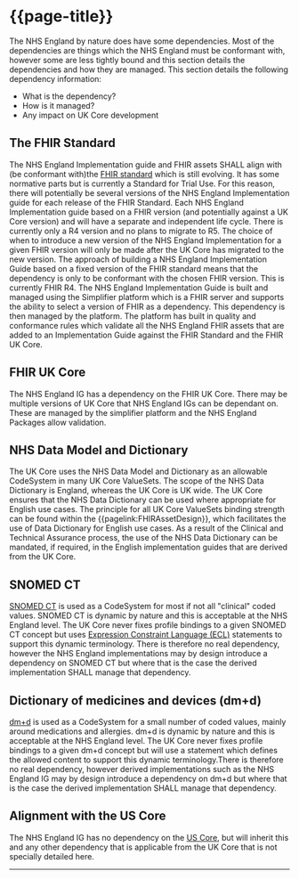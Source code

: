 # {{page-title}}

The NHS England by nature does have some dependencies. Most of the dependencies are things which the NHS England must be conformant with, however some are less tightly bound and this section details the dependencies and how they are managed. This section details the following dependency information:

- What is the dependency? 
- How is it managed?
- Any impact on UK Core development

## The FHIR Standard

The NHS England Implementation guide and FHIR assets SHALL align with (be conformant with)the [FHIR standard](https://simplifier.net/guide/HL7FHIRUKCoreDesignandDevelopmentApproach/Home/Glossary#G1 "Title") which is still evolving. It has some normative parts but is currently a Standard for Trial Use. For this reason, there will potentially be several versions of the NHS England Implementation guide for each release of the FHIR Standard. Each NHS England Implementation guide based on a FHIR version (and potentially against a UK Core version) and will have a separate and independent life cycle. There is currently only a R4 version and no plans to migrate to R5. The choice of when to introduce a new version of the NHS England Implementation for a given FHIR version will only be made after the UK Core has migrated to the new version.
The approach of building a NHS England Implementation Guide based on a fixed version of the FHIR standard means that the dependency is only to be conformant with the chosen FHIR version. This is currently FHIR R4.
The NHS England Implementation Guide is built and managed using the Simplifier platform which is a FHIR server and supports the ability to select a version of FHIR as a dependency. This dependency is then managed by the platform. The platform has built in quality and conformance rules which validate all the NHS England FHIR assets that are added to an Implementation Guide against the FHIR Standard and the FHIR UK Core.

## FHIR UK Core

The NHS England IG has a dependency on the FHIR UK Core. There may be multiple versions of UK Core that NHS England IGs can be dependant on. These are managed by the simplifier platform and the NHS England Packages allow validation. 

## NHS Data Model and Dictionary

The UK Core uses the NHS Data Model and Dictionary as an allowable CodeSystem in many UK Core ValueSets. The scope of the NHS Data Dictionary is England, whereas the UK Core is UK wide. The UK Core ensures that the NHS Data Dictionary can be used where appropriate for English use cases. The principle for all UK Core ValueSets binding strength can be found within the {{pagelink:FHIRAssetDesign}}, which facilitates the use of Data Dictionary for English use cases. As a result of the Clinical and Technical Assurance process, the use of the NHS Data Dictionary can be mandated, if required, in the English implementation guides that are derived from the UK Core. 

## SNOMED CT 
<a href="https://simplifier.net/guide/HL7FHIRUKCoreDesignandDevelopmentApproach/Home/Glossary#G16" Target="_blank">SNOMED CT</a> is used as a CodeSystem for most if not all "clinical" coded values. SNOMED CT is dynamic by nature and this is acceptable at the NHS England level. The UK Core never fixes profile bindings to a given SNOMED CT concept but uses <a href="https://simplifier.net/guide/HL7FHIRUKCoreDesignandDevelopmentApproach/Home/Glossary#G16" Target="_blank">Expression Constraint Language (ECL)</a> statements to support this dynamic terminology. There is therefore no real dependency, however the NHS England implementations may by design introduce a dependency on SNOMED CT but where that is the case the derived implementation SHALL manage that dependency.

## Dictionary of medicines and devices (dm+d)
<a href="https://simplifier.net/guide/HL7FHIRUKCoreDesignandDevelopmentApproach/Home/Glossary#G17" Target="_blank">dm+d</a> is used as a CodeSystem for a small number of coded values, mainly around medications and allergies. dm+d is dynamic by nature and this is acceptable at the NHS England level. The UK Core never fixes profile bindings to a given dm+d concept but will use a statement which defines the allowed content to support this dynamic terminology.There is therefore no real dependency, however derived implementations such as the NHS England IG may by design introduce a dependency on dm+d but where that is the case the derived implementation SHALL manage that dependency.

## Alignment with the US Core
The NHS England IG has no dependency on the <a href="https://simplifier.net/guide/HL7FHIRUKCoreDesignandDevelopmentApproach/Home/Glossary#G17" Target="_blank">US Core</a>, but will inherit this and any other dependency that is applicable from the UK Core that is not specially detailed here. 

---

